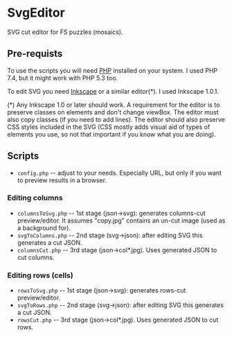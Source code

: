 # SvgEditor

SVG cut editor for FS puzzles (mosaics).

## Pre-requists
To use the scripts you will need [PHP](https://www.php.net/downloads) installed on your system. I used PHP 7.4, but it might work with PHP 5.3 too.

To edit SVG you need [Inkscape](https://inkscape.org/) or a similar editor(*). I used Inkscape 1.0.1. 

(*) Any Inkscape 1.0 or later should work. A requirement for the editor is to preserve classes on elements and don't change viewBox. The editor must also copy classes (if you need to add lines). The editor should also preserve CSS styles included in the SVG (CSS mostly adds visual aid of types of elements you use, so not that important if you know what you are doing).

## Scripts

* `config.php` -- adjust to your needs. Especially URL, but only if you want to preview results in a browser.

### Editing columns

* `columnsToSvg.php` -- 1st stage (json->svg): generates columns-cut preview/editor. It assumes "copy.jpg" contains an un-cut image (used as a background for).
* `svgToColumns.php` -- 2nd stage (svg->json): after editing SVG this generates a cut JSON.
* `columnsCut.php` -- 3rd stage (json->col*.jpg). Uses generated JSON to cut columns. 

### Editing rows (cells)

* `rowsToSvg.php` -- 1st stage (json->svg): generates rows-cut preview/editor.
* `svgToRows.php` -- 2nd stage (svg->json): after editing SVG this generates a cut JSON.
* `rowsCut.php` -- 3rd stage (json->col*.jpg). Uses generated JSON to cut rows.